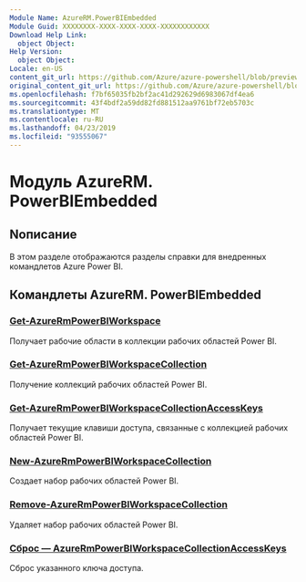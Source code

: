 ```yaml
---
Module Name: AzureRM.PowerBIEmbedded
Module Guid: XXXXXXXX-XXXX-XXXX-XXXX-XXXXXXXXXXXX
Download Help Link:
  object Object: 
Help Version:
  object Object: 
Locale: en-US
content_git_url: https://github.com/Azure/azure-powershell/blob/preview/src/ResourceManager/PowerBIEmbedded/Commands.Management.PowerBIEmbedded/help/AzureRM.PowerBIEmbedded.md
original_content_git_url: https://github.com/Azure/azure-powershell/blob/preview/src/ResourceManager/PowerBIEmbedded/Commands.Management.PowerBIEmbedded/help/AzureRM.PowerBIEmbedded.md
ms.openlocfilehash: f7bf65035fb2bf2ac41d292629d6983067df4ea6
ms.sourcegitcommit: 43f4bdf2a59dd82fd881512aa9761bf72eb5703c
ms.translationtype: MT
ms.contentlocale: ru-RU
ms.lasthandoff: 04/23/2019
ms.locfileid: "93555067"
---
```

# Модуль AzureRM. PowerBIEmbedded
## Nописание
В этом разделе отображаются разделы справки для внедренных командлетов Azure Power BI.

## Командлеты AzureRM. PowerBIEmbedded
### [Get-AzureRmPowerBIWorkspace](Get-AzureRmPowerBIWorkspace.md)
Получает рабочие области в коллекции рабочих областей Power BI.

### [Get-AzureRmPowerBIWorkspaceCollection](Get-AzureRmPowerBIWorkspaceCollection.md)
Получение коллекций рабочих областей Power BI.

### [Get-AzureRmPowerBIWorkspaceCollectionAccessKeys](Get-AzureRmPowerBIWorkspaceCollectionAccessKeys.md)
Получает текущие клавиши доступа, связанные с коллекцией рабочих областей Power BI.

### [New-AzureRmPowerBIWorkspaceCollection](New-AzureRmPowerBIWorkspaceCollection.md)
Создает набор рабочих областей Power BI.

### [Remove-AzureRmPowerBIWorkspaceCollection](Remove-AzureRmPowerBIWorkspaceCollection.md)
Удаляет набор рабочих областей Power BI.

### [Сброс — AzureRmPowerBIWorkspaceCollectionAccessKeys](Reset-AzureRmPowerBIWorkspaceCollectionAccessKeys.md)
Сброс указанного ключа доступа.

